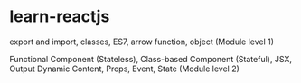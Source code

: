 # learn-reactjs

export and import, classes, ES7, arrow function, object (Module level 1)

Functional Component (Stateless), Class-based Component (Stateful), JSX, Output Dynamic Content, Props, Event, State (Module level 2)
